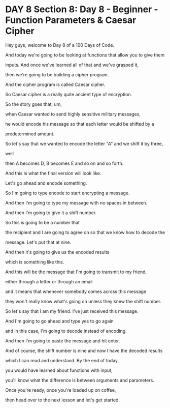 # DAY 8 Section 8: Day 8 - Beginner - Function Parameters & Caesar Cipher

Hey guys, welcome to Day 8 of a 100 Days of Code.

And today we're going to be looking at functions that allow you to give them

inputs. And once we've learned all of that and we've grasped it,

then we're going to be building a cipher program.

And the cipher program is called Caesar cipher.

So Caesar cipher is a really quite ancient type of encryption.

So the story goes that, um,

when Caesar wanted to send highly sensitive military messages,

he would encode his message so that each letter would be shifted by a

predetermined amount.

So let's say that we wanted to encode the letter "A" and we shift it by three,

well

then A becomes D, B becomes E and so on and so forth.

And this is what the final version will look like.

Let's go ahead and encode something.

So I'm going to type encode to start encrypting a message.

And then I'm going to type my message with no spaces in between.

And then I'm going to give it a shift number.

So this is going to be a number that

the recipient and I are going to agree on so that we know how to decode the

message. Let's put that at nine.

And then it's going to give us the encoded results

which is something like this.

And this will be the message that I'm going to transmit to my friend,

either through a letter or through an email

and it means that whenever somebody comes across this message

they won't really know what's going on unless they knew the shift number.

So let's say that I am my friend. I've just received this message.

And I'm going to go ahead and type yes to go again

and in this case, I'm going to decode instead of encoding.

And then I'm going to paste the message and hit enter.

And of course, the shift number is nine and now I have the decoded results

which I can read and understand. By the end of today,

you would have learned about functions with input,

you'll know what the difference is between arguments and parameters.

Once you're ready, once you're loaded up on coffee,

then head over to the next lesson and let's get started.